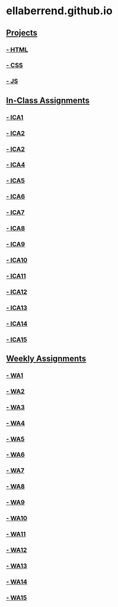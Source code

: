 # ellaberrend.github.io

## <u>Projects<u>
### - HTML
### - CSS
### - JS


## In-Class Assignments
### - ICA1
### - ICA2
### -  <a href="https://github.com/ellaberrend/ellaberrend.github.io/"> ICA2</a>
### - ICA4
### - ICA5
### - ICA6
### - ICA7
### - ICA8
### - ICA9
### - ICA10
### - ICA11
### - ICA12
### - ICA13
### - ICA14
### - ICA15


## Weekly Assignments
### - <a href="https://github.com/ellaberrend/ellaberrend.github.io/">WA1</a>
### - <a href="https://ellaberrend.github.io/wa/wa2.html">WA2</a>
### - WA3
### - WA4
### - WA5
### - WA6
### - WA7
### - WA8
### - WA9
### - WA10
### - WA11
### - WA12
### - WA13
### - WA14
### - WA15